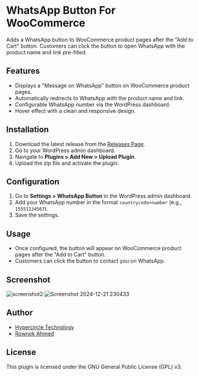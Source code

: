 # WhatsApp Button For WooCommerce

Adds a WhatsApp button to WooCommerce product pages after the "Add to Cart" button. Customers can click the button to open WhatsApp with the product name and link pre-filled.

## Features
- Displays a "Message on WhatsApp" button on WooCommerce product pages.
- Automatically redirects to WhatsApp with the product name and link.
- Configurable WhatsApp number via the WordPress dashboard.
- Hover effect with a clean and responsive design.

## Installation
1. Download the latest release from the [Releases Page](https://github.com/hypercircletech/WhatsApp-Button-For-WooCommerce/releases).
2. Go to your WordPress admin dashboard.
3. Navigate to **Plugins > Add New > Upload Plugin**.
4. Upload the zip file and activate the plugin.

## Configuration
1. Go to **Settings > WhatsApp Button** in the WordPress admin dashboard.
2. Add your WhatsApp number in the format `countrycode+number` (e.g., `15551234567`).
3. Save the settings.

## Usage
- Once configured, the button will appear on WooCommerce product pages after the "Add to Cart" button.
- Customers can click the button to contact you on WhatsApp.

## Screenshot
![screenshot2](https://github.com/user-attachments/assets/86accc68-8b65-46fa-aea4-62ec5daf0b14)
![Screenshot 2024-12-21 230433](https://github.com/user-attachments/assets/5acd8aea-617c-431c-a5a1-d729a4dd84f4)


## Author
- [Hypercircle Technology](https://github.com/hypercircletech/)
- [Rownok Ahmed](https://github.com/rownok860/)

## License
This plugin is licensed under the GNU General Public License (GPL) v3.
